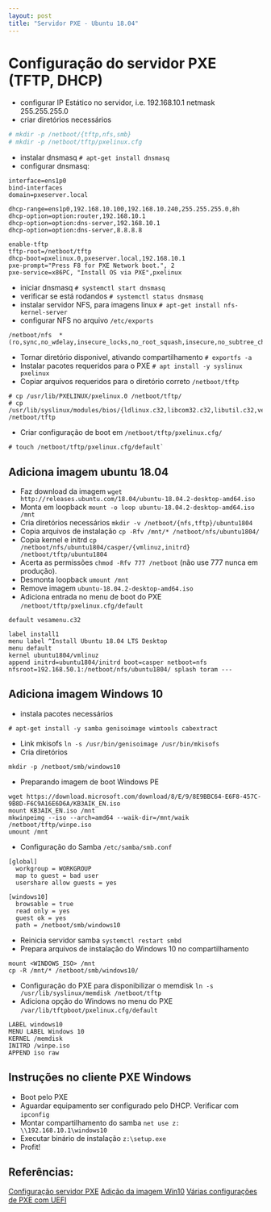 ```yaml
---
layout: post
title: "Servidor PXE - Ubuntu 18.04"
---
```


Configuração do servidor PXE (TFTP, DHCP)
=========================================

* configurar IP Estático no servidor, i.e. 192.168.10.1 netmask 255.255.255.0
* criar diretórios necessários

```sh
# mkdir -p /netboot/{tftp,nfs,smb} 
# mkdir -p /netboot/tftp/pxelinux.cfg
```

* instalar dnsmasq `# apt-get install dnsmasq`
* configurar dnsmasq:

```config
interface=ens1p0
bind-interfaces
domain=pxeserver.local
 
dhcp-range=ens1p0,192.168.10.100,192.168.10.240,255.255.255.0,8h
dhcp-option=option:router,192.168.10.1
dhcp-option=option:dns-server,192.168.10.1
dhcp-option=option:dns-server,8.8.8.8
 
enable-tftp
tftp-root=/netboot/tftp
dhcp-boot=pxelinux.0,pxeserver.local,192.168.10.1
pxe-prompt="Press F8 for PXE Network boot.", 2
pxe-service=x86PC, "Install OS via PXE",pxelinux
```

* iniciar dnsmasq `# systemctl start dnsmasq`
* verificar se está rodandos  `# systemctl status dnsmasq`
* instalar servidor NFS, para imagens linux `# apt-get install nfs-kernel-server`
* configurar NFS no arquivo `/etc/exports`

```config
/netboot/nfs  *(ro,sync,no_wdelay,insecure_locks,no_root_squash,insecure,no_subtree_check)
```

* Tornar diretório disponivel, ativando compartilhamento `# exportfs -a`
* Instalar pacotes requeridos para o PXE  `# apt install -y syslinux pxelinux`
* Copiar arquivos requeridos para o diretório correto `/netboot/tftp`

```shell
# cp /usr/lib/PXELINUX/pxelinux.0 /netboot/tftp/
# cp /usr/lib/syslinux/modules/bios/{ldlinux.c32,libcom32.c32,libutil.c32,vesamenu.c32} /netboot/tftp
```

* Criar configuração de boot em `/netboot/tftp/pxelinux.cfg/`

```shell
# touch /netboot/tftp/pxelinux.cfg/default`
```

Adiciona imagem ubuntu 18.04
----------------------------

* Faz download da imagem `wget http://releases.ubuntu.com/18.04/ubuntu-18.04.2-desktop-amd64.iso`
* Monta em loopback `mount -o loop ubuntu-18.04.2-desktop-amd64.iso /mnt`
* Cria diretórios necessários `mkdir -v /netboot/{nfs,tftp}/ubuntu1804`
* Copia arquivos de instalação `cp -Rfv /mnt/* /netboot/nfs/ubuntu1804/`
* Copia kernel e initrd `cp /netboot/nfs/ubuntu1804/casper/{vmlinuz,initrd} /netboot/tftp/ubuntu1804`
* Acerta as permissões `chmod -Rfv 777 /netboot` (não use 777 nunca em produção).
* Desmonta loopback `umount /mnt`
* Remove imagem `ubuntu-18.04.2-desktop-amd64.iso`
* Adiciona entrada no menu de boot do PXE `/netboot/tftp/pxelinux.cfg/default`

```
default vesamenu.c32
 
label install1
menu label ^Install Ubuntu 18.04 LTS Desktop
menu default
kernel ubuntu1804/vmlinuz
append initrd=ubuntu1804/initrd boot=casper netboot=nfs nfsroot=192.168.50.1:/netboot/nfs/ubuntu1804/ splash toram ---
```

Adiciona imagem Windows 10
--------------------------

* instala pacotes necessários

```shell
# apt-get install -y samba genisoimage wimtools cabextract
```

* Link mkisofs `ln -s /usr/bin/genisoimage /usr/bin/mkisofs`
* Cria diretórios

```shell
mkdir -p /netboot/smb/windows10
```

* Preparando imagem de boot Windows PE

```shell
wget https://download.microsoft.com/download/8/E/9/8E9BBC64-E6F8-457C-9B8D-F6C9A16E6D6A/KB3AIK_EN.iso
mount KB3AIK_EN.iso /mnt
mkwinpeimg --iso --arch=amd64 --waik-dir=/mnt/waik /netboot/tftp/winpe.iso
umount /mnt
```

* Configuração do Samba `/etc/samba/smb.conf`

```
[global]
  workgroup = WORKGROUP
  map to guest = bad user
  usershare allow guests = yes

[windows10]
  browsable = true
  read only = yes
  guest ok = yes
  path = /netboot/smb/windows10
```

* Reinicia servidor samba `systemctl restart smbd`
* Prepara arquivos de instalação do Windows 10 no compartilhamento

```shell
mount <WINDOWS_ISO> /mnt
cp -R /mnt/* /netboot/smb/windows10/
```

* Configuração do PXE para disponibilizar o memdisk `ln -s /usr/lib/syslinux/memdisk /netboot/tftp`
* Adiciona opção do Windows no menu do PXE `/var/lib/tftpboot/pxelinux.cfg/default`

```
LABEL windows10
MENU LABEL Windows 10
KERNEL /memdisk
INITRD /winpe.iso
APPEND iso raw
```

Instruções no cliente PXE Windows
---------------------------------

* Boot pelo PXE
* Aguardar equipamento ser configurado pelo DHCP. Verificar com `ipconfig`
* Montar compartilhamento do samba `net use z: \\192.168.10.1\windows10`
* Executar binário de instalação `z:\setup.exe`
* Profit!

Referências:
------------

[Configuração servidor PXE](https://linuxhint.com/pxe_boot_ubuntu_server/)
[Adição da imagem Win10](https://docs.j7k6.org/windows-10-pxe-installation/)
[Várias configurações de PXE com UEFI](https://github.com/tianocore/tianocore.github.io/wiki/Configuring-PXE-Boot-Servers-for-UEFI)
